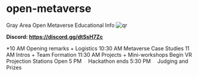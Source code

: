 # open-metaverse
Gray Area Open Metaverse Educational Info
![qr](https://user-images.githubusercontent.com/5863550/174152270-c4df03af-5760-439b-a93a-d7d393fb9d07.jpg)

**Discord: https://discord.gg/dtSsH7Zc**

*10 AM
Opening remarks + Logistics
10:30 AM
Metaverse Case Studies
11 AM
Intros + Team Formation
11:30 AM
Projects + Mini-workshops Begin
VR Projection Stations Open
5 PM 
Hackathon ends
5:30 PM 
Judging and Prizes
